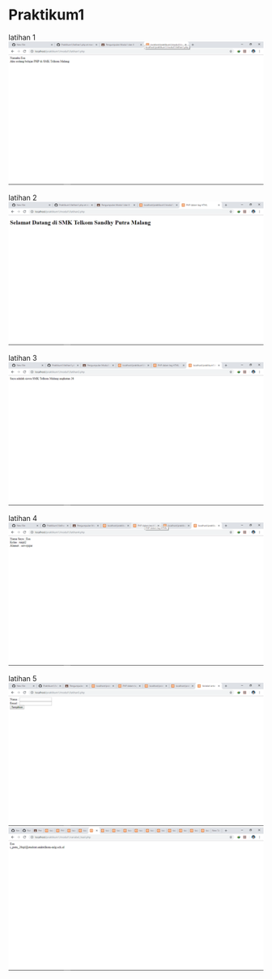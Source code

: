 # Praktikum1
latihan 1
![alt text](https://github.com/PutuEsa/Praktikum1/blob/master/ss/Latihan1.png)

latihan 2
![alt text](https://github.com/PutuEsa/Praktikum1/blob/master/ss/Latihan2.png)

latihan 3
![alt text](https://github.com/PutuEsa/Praktikum1/blob/master/ss/Latihan3.png)

latihan 4
![alt text](https://github.com/PutuEsa/Praktikum1/blob/master/ss/Latihan4.png)

latihan 5
![alt text](https://github.com/PutuEsa/Praktikum1/blob/master/ss/Latihan5a.png)
![alt text](https://github.com/PutuEsa/Praktikum1/blob/master/ss/Latihan5.png)
